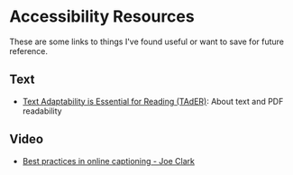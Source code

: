 # Accessibility Resources

These are some links to things I've found useful or want to save for future reference.

## Text

* [Text Adaptability is Essential for Reading (TAdER)](http://www.tader.info/): About text and PDF readability

## Video

* [Best practices in online captioning - Joe Clark](https://joeclark.org/access/captioning/bpoc/)
